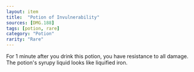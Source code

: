 ```yaml
---
layout: item
title:  "Potion of Invulnerability"
sources: [DMG.188]
tags: [potion, rare]
category: "Potion"
rarity: "Rare"
---
```


For 1 minute after you drink this potion, you have resistance to all damage. The potion's syrupy liquid looks like liquified iron.